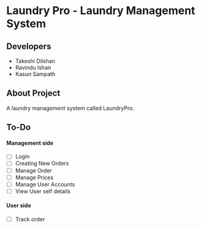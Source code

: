 # Laundry Pro - Laundry Management System

## Developers

- Takeshi Dilshan
- Ravindu Ishan
- Kasun Sampath

## About Project

A laundry management system called LaundryPro.

## To-Do

#### Management side
- [ ] Login
- [ ] Creating New Orders
- [ ] Manage Order
- [ ] Manage Prices
- [ ] Manage User Accounts
- [ ] View User self details
#### User side
- [ ] Track order